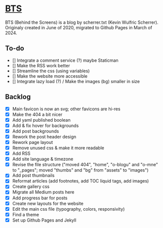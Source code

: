 # [BTS](https://scherrer-txt.github.io/bts/)

BTS (Behind the Screens) is a blog by scherrer.txt (Kevin Wulfric Scherrer). Originaly created in June of 2020, migrated to Github Pages in March of 2024.

## To-do
- [] Integrate a comment service (?) maybe Staticman
- [] Make the RSS work better
- [] Streamline the css (using variables)
- [] Make the website more accessible
- [] Integrate lazy load (?) / Make the images (bg) smaller in size

## Backlog
- [x] Main favicon is now an svg; other favicons are hi-res
- [x] Make the 404 a bit nicer
- [x] Add yaml published boolean
- [x] Add & fix hover for backgrounds
- [x] Add post backgrounds
- [x] Rework the post header design
- [x] Rework page layout
- [x] Remove unused css & make it more readable
- [x] Add RSS
- [x] Add site language & timezone
- [x] Revise the file structure ("moved 404", "home", "o-blogu" and "o-mne" to "_pages"; moved "thumbs" and "bg" from "assets" to "images")
- [x] Add post thumbnails
- [x] Reformat articles (add footnotes, add TOC liquid tags, add images)
- [x] Create gallery css
- [x] Migrate all Medium posts here
- [x] Add progress bar for posts
- [x] Create new layouts for the website
- [x] Edit the main css file (typography, colors, responsivity)
- [x] Find a theme
- [x] Set up Github Pages and Jekyll